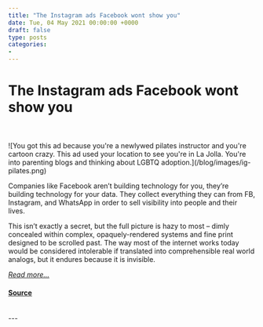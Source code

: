 ```yaml
---
title: "The Instagram ads Facebook wont show you"
date: Tue, 04 May 2021 00:00:00 +0000
draft: false
type: posts
categories: 
- 
---
```

# The Instagram ads Facebook wont show you

<br/>

<br/>
![You got this ad because you're a newlywed pilates instructor and you're cartoon crazy. This ad used your location to see you're in La Jolla. You're into parenting blogs and thinking about LGBTQ adoption.](/blog/images/ig-pilates.png)

Companies like Facebook aren’t building technology for you, they’re building technology for your data. They collect everything they can from FB, Instagram, and WhatsApp in order to sell visibility into people and their lives.

This isn’t exactly a secret, but the full picture is hazy to most – dimly concealed within complex, opaquely-rendered systems and fine print designed to be scrolled past. The way most of the internet works today would be considered intolerable if translated into comprehensible real world analogs, but it endures because it is invisible.

[_Read more..._](https://signal.org/blog/the-instagram-ads-you-will-never-see/)

#### [Source](https://signal.org/blog/the-instagram-ads-you-will-never-see/)

<br/>
---
